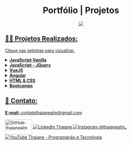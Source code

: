 # <h1 align="center" >Portfólio | Projetos</h1>

<p align="center">
<a href="https://github.com/thaianealm">
<img  width=""  height=""  src="https://lh3.googleusercontent.com/IlQF52XAHNuI_mrfJZDwp5yipbW3c0Ip8eXOsBsp4YScaWo21LTN2KQIr-mt3FnG-3fAOOZW1c44aQvQGAvnL3HU4kMB4gq9z0Svs2lN_APzDLyuwK3NTkKiS6D0Mit-WhRhVNJZh3VSHJuVsbXMXhBXobGWpIyYGjAtKec-To4aCETTLChsAFL8sTESepJsBERiLY3j3Vqeg9n9EfijiB2K_dnA5URIDKoKG0Utnb8J34xh_BRmHpfPG9PYXoAev4JWXVefnikhuOPtNoaeLfCJ1zFIrwOjxVhBblaafm3i-gn4Gu24tTMUuE6xT_LQBVTRlNr7icxE1gBrHzL_4s6paQIp-Hw6laJL-qiCypQttxRU1yv0RaxRx7wWIUgpWVi0HqgSU5M8nuu8Xrr7GHA3Fh6mdOpbZNManSZ26sE5t-ZlUEUUuwSyUs5lVd23kQrstPx2BZBr8q4isHpczNDLw-fcNOlF_M4qKLZXB-iMlTsfwoJF_BAeDtpckJZ3cJAIr4BuJBaFKyavQGMzplaCH5gnsh9ceWBGWThlx6U_jjJZvUVOCANbFZqcDo1HUUKb7hjAvTChKQ6Jx-G_2uco1E3ELeR-SQ16_PBovjyyzD2MgbcIAZL-sUVOghEliBHPDRgvSL3rN5--YxSCBVThJOa10BQtpbgdiZjyl_J3BgEqF8G9k-IV43AK8-A7ZpohHsT0iS_7BSq7cQLtViV_bcUCLxjFMDldYs__7CdV2i4sN3Xfxa3q-uiruxRdURQBPcbnuKwg-s4TL_FCk3bc04MkOHb7HHmKLYJiJ5HTJ0wiXJHEW5OjYpT_D2gg-WIqWKmuNlklGCjbRigOiuS6JDV7nI6Qp2qQv1qqoqGejF8xKWp_WSALbbdASaWtlptf1HtVrZRfo36JDaPF1XtzRmrYySmuleVpmomLx9tn6w=s200-no?authuser=0">
</p>

## 👩‍💻 Projetos Realizados:

<p>Clique nas setinhas para vizualizar.</p>

<!-- JavaScript -->
<details>
    <summary><strong> JavaScript Vanilla </strong></summary>
    <br />
    <div align="left">
        <table border=1>
            <tr>
                <th colspan="4">Projetos feitos com JavaScript Vanilla (JS puro)</th>
            </tr>
            <tr>
                <th colspan="4"></th>
            </tr>
            <tr>
                <th>Nome do Projeto</th>
                <th>Arquivo</th>
                <th>Status</th>
            </tr>
            <tr>
                <td>Site Agência Fictícia</td>
                <td><a href="https://github.com/thaianealm/site-agencia-ficticia">Visualizar</a></td>
                <td align="center">✅</td>
            </tr>
            <tr>
                <td>Mini calendário</td>
                <td><a href="https://github.com/thaianealm/html-css-javascript/tree/main/mini-calendar">Visualizar</a></td>
                <td align="center">✅</td>
            </tr>
             <tr>
                <td>Contador</td>
                <td><a href="https://github.com/thaianealm/html-css-javascript/tree/main/counter">Visualizar</a></td>
                <td align="center">✅</td>
            </tr>
            <tr>
                <td>Mudando a cor de fundo</td>
                <td><a href="https://github.com/thaianealm/html-css-javascript/tree/main/change-background">Visualizar</a></td>
                <td align="center">✅</td>
            </tr>
            <tr>
                <td>Verificador de idade</td>
                <td><a href="https://github.com/thaianealm/html-css-javascript/tree/main/check-age">Visualizar</a></td>
                <td align="center">🚧</td>
            </tr>
             <tr>
                <td>Pokedéx</td>
                <td><a href="https://github.com/thaianealm/pokedex">Visualizar</a></td>
                <td align="center">🚧</td>
            </tr>
          </table>
       </div>
</details>

<!-- JQuery -->
<details>
    <summary><strong> JavaScript - JQuery </strong></summary>
    <br />
    <div align="left">
        <table border=1>
            <tr>
                <th colspan="4">Projetos feitos com JavaScript - JQuery</th>
            </tr>
            <tr>
                <th colspan="4"></th>
            </tr>
            <tr>
                <th>Nome do Projeto</th>
                <th>Arquivo</th>
                <th>Status</th>
            </tr>
            <tr>
                <td>Clone Netflix</td>
                <td><a href="https://github.com/thaianealm/netflix-clone">Visualizar</a></td>
                <td align="center">✅</td>
            </tr>
          </table>
       </div>
</details>

<!-- VueJS -->
<details>
    <summary><strong> VueJS </strong></summary>
    <br />
    <div align="left">
        <table border=1>
            <tr>
                <th colspan="4">Projetos feitos com VueJS</th>
            </tr>
            <tr>
                <th colspan="4"></th>
            </tr>
            <tr>
                <th>Nome do Projeto</th>
                <th>Arquivo</th>
                <th>Status</th>
            </tr>
            <tr>
                <td>Monte Seu Hambúrguer</td>
                <td><a href="https://github.com/thaianealm/make-your-burger-vue.js">Visualizar</a></td>
                <td align="center">✅</td>
            </tr>
            <tr>
                <td>Contador</td>
                <td><a href="https://github.com/thaianealm/Vue.js-Countapp">Visualizar</a></td>
                <td align="center">✅</td>
            </tr>
          </table>
       </div>
</details>

<!-- Angular -->
<details>
    <summary><strong> Angular </strong></summary>
    <br />
    <div align="left">
        <table border=1>
            <tr>
                <th colspan="4">Projetos feitos com Angular</th>
            </tr>
            <tr>
                <th colspan="4"></th>
            </tr>
            <tr>
                <th>Nome do Projeto</th>
                <th>Arquivo</th>
                <th>Status</th>
            </tr>
            <tr>
                <td>API Rest para criar extratos bancários</td>
                <td><a href="https://github.com/thaianealm/bankline-app">Visualizar</a></td>
                <td align="center">✅</td>
            </tr>
            <tr>
                <td>Contador</td>
                <td><a href="https://github.com/thaianealm/Angular-Counterapp">Visualizar</a></td>
                <td align="center">✅</td>
            </tr>
          </table>
       </div>
</details>

<!-- HTML & CSS -->
<details>
    <summary><strong> HTML & CSS </strong></summary>
    <br />
    <div align="left">
        <table border=1>
            <tr>
                <th colspan="4">Projetos feitos com HTML & CSS (puro)</th>
            </tr>
            <tr>
                <th colspan="4"></th>
            </tr>
            <tr>
                <th>Nome do Projeto</th>
                <th>Arquivo</th>
                <th>Status</th>
            </tr>
            <tr>
                <td>Clone da Página inicial do site de streaming Netflix</td>
                <td><a href="https://github.com/thaianealm/pagina-inicial-nt-flix">Visualizar</a></td>
                <td align="center">✅</td>
          </tr>
           <tr>
                <td>Clone Página de login do Instagram</td>
                <td><a href="https://github.com/thaianealm/html-css-javascript/tree/main/instagram-login-page">Visualizar</a></td>
                <td align="center">✅</td>
          </tr>
          <tr>
                <td>Página de login</td>
                <td><a href="https://github.com/thaianealm/forms">Visualizar</a></td>
                <td align="center">✅</td>
          </tr>
           <tr>
                <td>Página de login, cadastro e recuperação de senha</td>
                <td><a href="https://github.com/thaianealm/pagina-de-login-responsiva">Visualizar</a></td>
                <td align="center">🚧</td>
          </tr>
            <tr>
          </table>
       </div>
</details>

<!-- Bootcamps -->
<details>
    <summary><strong> Bootcamps </strong></summary>
    <br />
    <div align="left">
        <table border=1>
            <tr>
                <th colspan="4">Bootcamps</th>
            </tr>
            <tr>
                <th colspan="4"></th>
            </tr>
            <tr>
                <th>Nome do Projeto</th>
                <th>Arquivo</th>
                <th>Status</th>
            </tr>
            <tr>
                <td>Bootcamp Órbi Web Games Developer 🎮</td>
                <td><a href="https://github.com/thaianealm/bootcamp-orbi-web-games-developer">Visualizar</a></td>
                <td align="center">✅</td>
            </tr>
            <tr>
                <td>Duck Game 🐤🎮</td>
                <td><a href="https://github.com/thaianealm/duck-game-html-css-javascript">Visualizar</a></td>
                <td align="center">✅</td>
            </tr>
          </table>
       </div>
</details>

## 📱 Contato:

<strong> E-mail: </strong> contatothaianealm@gmail.com
<div align="left">
    <a href="https://github.com/thaianealm" target="blank"><img align="center" src="https://1000logos.net/wp-content/uploads/2021/05/GitHub-logo.png" alt="GitHub-thaianealm" height="50" width="90" />
    </a>
    <a href="https://www.linkedin.com/in/t-thaiane/" target="blank"><img align="center" src="https://img.shields.io/badge/LinkedIn-0077B5?style=for-the-badge&logo=linkedin&logoColor=white" alt="LinkedIn Thaiane"/>
    </a>  
    <a href="https://www.instagram.com/thaianealm_/" target="blank"><img align="center" src="https://img.shields.io/badge/Instagram-E4405F?style=for-the-badge&logo=instagram&logoColor=white" alt="Instagram @thaianealm_"/>
    </a>  
    <a href="https://www.youtube.com/channel/UCgWREy9JEEoMiT1L3ZizvPQ" target="blank"><img align="center" src="https://img.shields.io/badge/YouTube-FF0000?style=for-the-badge&logo=youtube&logoColor=white" alt="YouTube Thaiane - Programação e Tecnologia"/>
    </a>
  <br>
</div>
